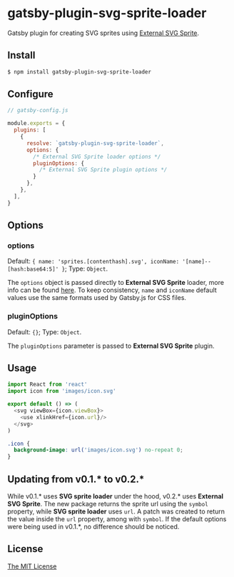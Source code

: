 # gatsby-plugin-svg-sprite-loader

Gatsby plugin for creating SVG sprites using [External SVG Sprite][1].

[1]: https://github.com/bensampaio/external-svg-sprite-loader

## Install

```bash
$ npm install gatsby-plugin-svg-sprite-loader
```

## Configure

```javascript
// gatsby-config.js

module.exports = {
  plugins: [
    {
      resolve: `gatsby-plugin-svg-sprite-loader`,
      options: {
        /* External SVG Sprite loader options */
        pluginOptions: {
          /* External SVG Sprite plugin options */
        }
      },
    },
  ],
}
```

## Options

### options

Default:
`{ name: 'sprites.[contenthash].svg', iconName: '[name]--[hash:base64:5]' }`;
Type: `Object`.

The `options` object is passed directly to __External SVG Sprite__ loader, more
info can be found [here][2]. To keep consistency, `name` and `iconName` default
values use the same formats used by Gatsby.js for CSS files.

[2]: https://github.com/bensampaio/external-svg-sprite-loader#options

### pluginOptions

Default: `{}`; Type: `Object`.

The `pluginOptions` parameter is passed to __External SVG Sprite__ plugin.

## Usage

```javascript
import React from 'react'
import icon from 'images/icon.svg'

export default () => (
  <svg viewBox={icon.viewBox}>
    <use xlinkHref={icon.url}/>
  </svg>
)
```

```css
.icon {
  background-image: url('images/icon.svg') no-repeat 0;
}
```

## Updating from v0.1.* to v0.2.*

While v0.1.* uses __SVG sprite loader__ under the hood, v0.2.* uses
__External SVG Sprite__. The new package returns the sprite url using the
`symbol` property, while __SVG sprite loader__ uses `url`. A patch was created
to return the value inside the `url` property, among with `symbol`. If the
default options were being used in v0.1.*, no difference should be noticed.

## License

[The MIT License](./LICENSE)
